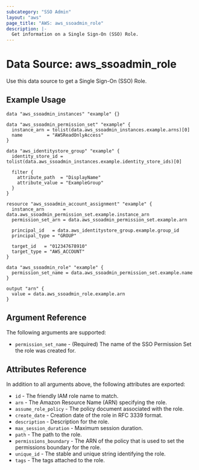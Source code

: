 ```yaml
---
subcategory: "SSO Admin"
layout: "aws"
page_title: "AWS: aws_ssoadmin_role"
description: |-
  Get information on a Single Sign-On (SSO) Role.
---
```


# Data Source: aws_ssoadmin_role

Use this data source to get a Single Sign-On (SSO) Role.

## Example Usage

```hcl
data "aws_ssoadmin_instances" "example" {}

data "aws_ssoadmin_permission_set" "example" {
  instance_arn = tolist(data.aws_ssoadmin_instances.example.arns)[0]
  name         = "AWSReadOnlyAccess"
}

data "aws_identitystore_group" "example" {
  identity_store_id = tolist(data.aws_ssoadmin_instances.example.identity_store_ids)[0]

  filter {
    attribute_path  = "DisplayName"
    attribute_value = "ExampleGroup"
  }
}

resource "aws_ssoadmin_account_assignment" "example" {
  instance_arn       = data.aws_ssoadmin_permission_set.example.instance_arn
  permission_set_arn = data.aws_ssoadmin_permission_set.example.arn

  principal_id   = data.aws_identitystore_group.example.group_id
  principal_type = "GROUP"

  target_id   = "012347678910"
  target_type = "AWS_ACCOUNT"
}

data "aws_ssoadmin_role" "example" {
  permission_set_name = data.aws_ssoadmin_permission_set.example.name
}

output "arn" {
  value = data.aws_ssoadmin_role.example.arn
}
```

## Argument Reference

The following arguments are supported:

* `permission_set_name` - (Required) The name of the SSO Permission Set the role was created for.

## Attributes Reference

In addition to all arguments above, the following attributes are exported:

* `id` - The friendly IAM role name to match.
* `arn` - The Amazon Resource Name (ARN) specifying the role.
* `assume_role_policy` - The policy document associated with the role.
* `create_date` - Creation date of the role in RFC 3339 format.
* `description` - Description for the role.
* `max_session_duration` - Maximum session duration.
* `path` - The path to the role.
* `permissions_boundary` - The ARN of the policy that is used to set the permissions boundary for the role.
* `unique_id` - The stable and unique string identifying the role.
* `tags` - The tags attached to the role.
